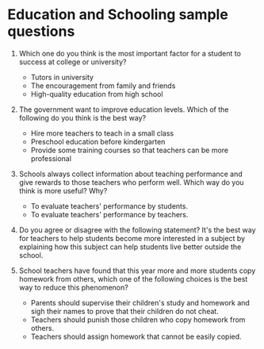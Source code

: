 # Education and Schooling sample questions

1. Which one do you think is the most important factor for a student to success at college or university?
   - Tutors in university
   - The encouragement from family and friends
   - High-quality education from high school

2. The government want to improve education levels. Which of the following do you think is the best way?
   - Hire more teachers to teach in a small class
   - Preschool education before kindergarten
   - Provide some training courses so that teachers can be more professional

3. Schools always collect information about teaching performance and give rewards to those teachers who perform well. Which way do you think is more useful? Why?
   - To evaluate teachers' performance by students.
   - To evaluate teachers' performance by teachers.

4. Do you agree or disagree with the following statement?
It's the best way for teachers to help students become more interested in a subject by explaining how this subject can help students live better outside the school.

5. School teachers have found that this year more and more students copy homework from others, which one of the following choices is the best way to reduce this phenomenon?
   - Parents should supervise their children's study and homework and sigh their names to prove that their children do not cheat.
   - Teachers should punish those children who copy homework from others.
   - Teachers should assign homework that cannot be easily copied.
